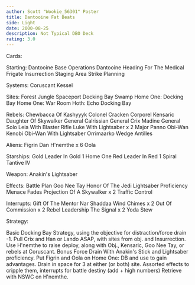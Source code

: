 ```yaml
---
author: Scott "Wookie_56301" Poster
title: Dantooine Fat Beats
side: Light
date: 2000-08-25
description: Not Typical DBO Deck
rating: 3.0
---
```

Cards: 

Starting:
	Dantooine Base Operations
	Dantooine
	Heading For The Medical Frigate
	Insurrection
	Staging Area
	Strike Planning

Systems:
	Coruscant
	Kessel

Sites:
	Forest
	Jungle
	Spaceport Docking Bay
	Swamp
	Home One: Docking Bay
	Home One: War Room
	Hoth: Echo Docking Bay

Rebels:
	Chewbacca Of Kashyyyk
	Colonel Cracken
	Corporel Kensaric
	Daughter Of Skywalker
	General Calrissian
	General Crix Madine
	General Solo
	Leia With Blaster Rifle
	Luke With Lightsaber x 2
	Major Panno
	Obi-Wan Kenobi
	Obi-Wan With Lightsaber
	Orrimaarko
	Wedge Antilles

Aliens:
	Figrin Dan
	H'nemthe x 6
	Oola

Starships:
	Gold Leader In Gold 1
	Home One
	Red Leader In Red 1
	Spiral
	Tantive IV

Weapon:
	Anakin's Lightsaber

Effects:
	Battle Plan
	Goo Nee Tay
	Honor Of The Jedi
	Lightsaber Proficiency
	Menace Fades
	Projection Of A Skywalker x 2
	Traffic Control

Interrupts:
	Gift Of The Mentor
	Nar Shaddaa Wind Chimes x 2
	Out Of Commission x 2
	Rebel Leadership
	The Signal x 2
	Yoda Stew

Strategy: 

Basic Docking Bay Strategy, using the objective for distraction/force drain -1.  Pull Crix and Han or Lando ASAP, with sites from obj. and Insurrection. Use H'nemthe to raise deploy, along with Obj., Kensaric, Goo Nee Tay, or rebels at Coruscant. Bonus Force Drain With Anakin's Stick and Lightsaber proficiency.  Put Figrin and Oola on Home One: DB and use to gain advantages. Drain in space for 3 at either (or both) site. Assorted effects to cripple them, interrupts for battle destiny (add + high numbers) Retrieve with NSWC on H'nemthe.